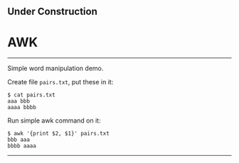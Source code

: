 
## Under Construction

# AWK

---

Simple word manipulation demo.
 
Create file ```pairs.txt```, put these in it:

    $ cat pairs.txt
    aaa bbb
    aaaa bbbb

Run simple awk command on it:

    $ awk '{print $2, $1}' pairs.txt 
    bbb aaa
    bbbb aaaa

---

